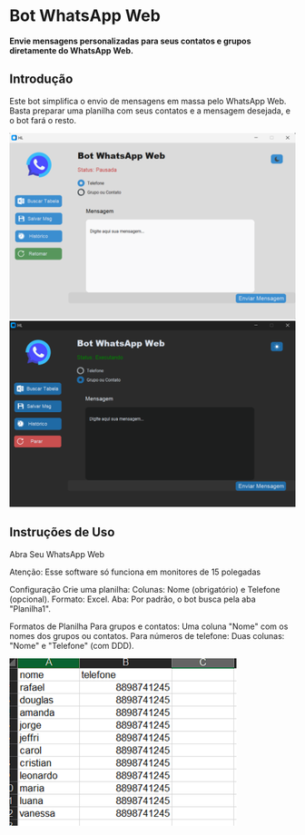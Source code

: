 
# Bot WhatsApp Web

**Envie mensagens personalizadas para seus contatos e grupos diretamente do WhatsApp Web.**

## Introdução

Este bot simplifica o envio de mensagens em massa pelo WhatsApp Web. Basta preparar uma planilha com seus contatos e a mensagem desejada, e o bot fará o resto.


<img src="https://github.com/HugoLeandro/Bot-WhatsApp/blob/main/imagens/tela_light.png" width=800/>
<img src="https://github.com/HugoLeandro/Bot-WhatsApp/blob/main/imagens/tela_dark.png" width=800/>

## Instruções de Uso

Abra Seu WhatsApp Web

Atenção: Esse software só funciona em monitores de 15 polegadas

Configuração
Crie uma planilha:
Colunas: Nome (obrigatório) e Telefone (opcional).
Formato: Excel.
Aba: Por padrão, o bot busca pela aba "Planilha1".

Formatos de Planilha
Para grupos e contatos:
Uma coluna "Nome" com os nomes dos grupos ou contatos.
Para números de telefone:
Duas colunas: "Nome" e "Telefone" (com DDD).


<img src="https://github.com/HugoLeandro/Bot-WhatsApp/blob/main/imagens/excel_tl.png" width=400/>








